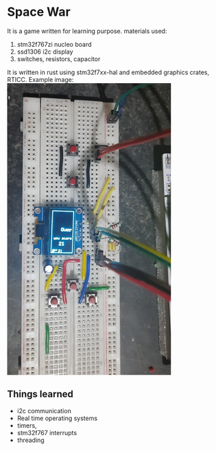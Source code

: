 # Space War

It is a game written for learning purpose.
materials used:
1. stm32f767zi nucleo board
2. ssd1306 i2c display
3. switches, resistors, capacitor

It is written in rust using stm32f7xx-hal and embedded graphics crates, RTICC.
Example image: ![game_image]( assets/game_image1.jpeg )

## Things learned

* i2c communication
* Real time operating systems
* timers,
* stm32f767 interrupts
* threading
